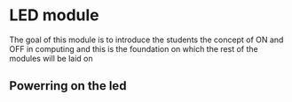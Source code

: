 # LED module
The goal of this module is to introduce the students the concept of ON and OFF in computing and this is the foundation on which the rest of the modules will be laid on 

## Powerring on the led
